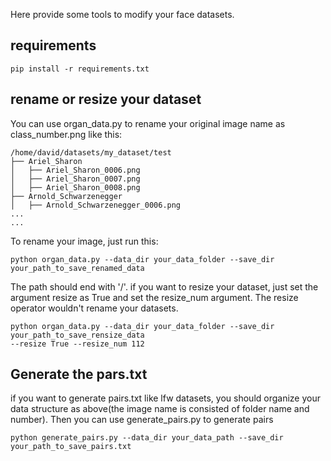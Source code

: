Here provide some tools to modify your face datasets.

## requirements
```
pip install -r requirements.txt
```

##  rename or resize your dataset
You can use organ_data.py to rename your original image name as class_number.png like this:
```
/home/david/datasets/my_dataset/test
├── Ariel_Sharon
│   ├── Ariel_Sharon_0006.png
│   ├── Ariel_Sharon_0007.png
│   ├── Ariel_Sharon_0008.png
├── Arnold_Schwarzenegger
│   ├── Arnold_Schwarzenegger_0006.png
...
...
```
To rename your image, just run this:
```
python organ_data.py --data_dir your_data_folder --save_dir your_path_to_save_renamed_data
```
The path should end with '/'.
if you want to resize your dataset, just set the argument resize as True and set the resize_num argument. The resize operator wouldn't rename your datasets.
```
python organ_data.py --data_dir your_data_folder --save_dir your_path_to_save_rensize_data 
--resize True --resize_num 112
```


## Generate the pars.txt
if you want to generate pairs.txt like lfw datasets, you should organize your data structure as above(the image name is consisted of folder name and number). Then you can use generate_pairs.py to generate pairs
```
python generate_pairs.py --data_dir your_data_path --save_dir your_path_to_save_pairs.txt
```
